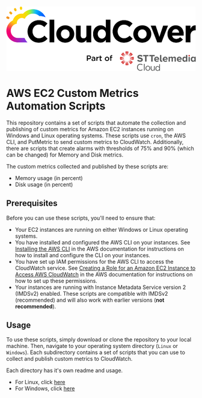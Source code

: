 ![Logo](./img/cldcvr_logo.png)


# AWS EC2 Custom Metrics Automation Scripts

This repository contains a set of scripts that automate the collection and publishing of custom metrics for Amazon EC2 instances running on Windows and Linux operating systems. These scripts use `cron`, the AWS CLI, and PutMetric to send custom metrics to CloudWatch. Additionally, there are scripts that create alarms with thresholds of 75% and 90% (which can be changed) for Memory and Disk metrics.

The custom metrics collected and published by these scripts are:

- Memory usage (in percent)
- Disk usage (in percent)

## Prerequisites

Before you can use these scripts, you'll need to ensure that:

- Your EC2 instances are running on either Windows or Linux operating systems.
- You have installed and configured the AWS CLI on your instances. See [Installing the AWS CLI](https://docs.aws.amazon.com/cli/latest/userguide/install-cliv2.html) in the AWS documentation for instructions on how to install and configure the CLI on your instances.
- You have set up IAM permissions for the AWS CLI to access the CloudWatch service. See [Creating a Role for an Amazon EC2 Instance to Access AWS CloudWatch](https://docs.aws.amazon.com/AmazonCloudWatch/latest/monitoring/create-iam-roles-for-cloudwatch-agent.html) in the AWS documentation for instructions on how to set up these permissions.
- Your instances are running with Instance Metadata Service version 2 (IMDSv2) enabled. These scripts are compatible with IMDSv2 (recommended) and will also work with earlier versions (**not recommended**).

## Usage

To use these scripts, simply download or clone the repository to your local machine. Then, navigate to your operating system directory (`Linux` or `Windows`). Each subdirectory contains a set of scripts that you can use to collect and publish custom metrics to CloudWatch.

Each directory has it's own readme and usage.

- For Linux, click [here](https://github.com/cldcvr/aws-ec2-custom-metrics-automation-scripts/blob/main/Linux/README.md)
- For Windows, click [here](https://github.com/cldcvr/aws-ec2-custom-metrics-automation-scripts/blob/main/Windows/README.md) 